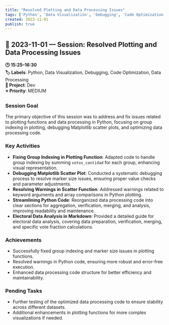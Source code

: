 ```yaml
---
title: "Resolved Plotting and Data Processing Issues"
tags: ['Python', 'Data Visualization', 'Debugging', 'Code Optimization', 'Data Processing']
created: 2023-11-01
publish: true
---
```


## 📅 2023-11-01 — Session: Resolved Plotting and Data Processing Issues

**🕒 15:25–16:30**  
**🏷️ Labels**: Python, Data Visualization, Debugging, Code Optimization, Data Processing  
**📂 Project**: Dev  
**⭐ Priority**: MEDIUM  


### Session Goal
The primary objective of this session was to address and fix issues related to plotting functions and data processing in Python, focusing on group indexing in plotting, debugging Matplotlib scatter plots, and optimizing data processing code.

### Key Activities
- **Fixing Group Indexing in Plotting Function**: Adapted code to handle group indexing by summing `votos_cantidad` for each group, enhancing visual representation.
- **Debugging Matplotlib Scatter Plot**: Conducted a systematic debugging process to resolve marker size issues, ensuring proper value checks and parameter adjustments.
- **Resolving Warnings in Scatter Function**: Addressed warnings related to keyword arguments and array comparisons in Python plotting.
- **Streamlining Python Code**: Reorganized data processing code into clear sections for aggregation, verification, merging, and analysis, improving readability and maintenance.
- **Electoral Data Analysis in Markdown**: Provided a detailed guide for electoral data analysis, covering data preparation, verification, merging, and specific vote fraction calculations.

### Achievements
- Successfully fixed group indexing and marker size issues in plotting functions.
- Resolved warnings in Python code, ensuring more robust and error-free execution.
- Enhanced data processing code structure for better efficiency and maintainability.

### Pending Tasks
- Further testing of the optimized data processing code to ensure stability across different datasets.
- Additional enhancements in plotting functions for more complex visualizations if needed.
